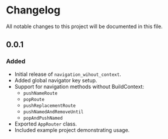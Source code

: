 # Changelog

All notable changes to this project will be documented in this file.

## 0.0.1
### Added
- Initial release of `navigation_wihout_context`.
- Added global navigator key setup.
- Support for navigation methods without BuildContext:
    - `pushNameRoute`
    - `popRoute`
    - `pushReplacementRoute`
    - `pushNamedAndRemoveUntil`
    - `popAndPushNamed`
- Exported `AppRouter` class.
- Included example project demonstrating usage.

